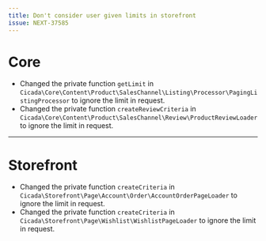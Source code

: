```yaml
---
title: Don't consider user given limits in storefront
issue: NEXT-37585
---
```

# Core
* Changed the private function `getLimit` in `Cicada\Core\Content\Product\SalesChannel\Listing\Processor\PagingListingProcessor` to ignore the limit in request.
* Changed the private function `createReviewCriteria` in `Cicada\Core\Content\Product\SalesChannel\Review\ProductReviewLoader` to ignore the limit in request.
___
# Storefront
* Changed the private function `createCriteria` in `Cicada\Storefront\Page\Account\Order\AccountOrderPageLoader` to ignore the limit in request.
* Changed the private function `createCriteria` in `Cicada\Storefront\Page\Wishlist\WishlistPageLoader` to ignore the limit in request.
